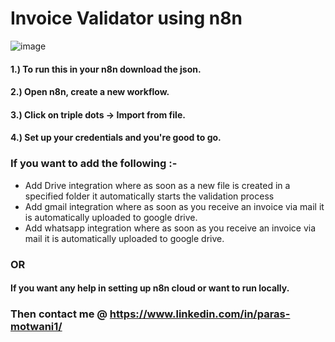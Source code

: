 # Invoice Validator using n8n

![image](https://github.com/user-attachments/assets/dc23bfa3-9739-4c9b-9097-a9e8513b4b61)


#### 1.) To run this in your n8n download the json.
#### 2.) Open n8n, create a new workflow.
#### 3.) Click on triple dots -> Import from file.
#### 4.) Set up your credentials and you're good to go.

### If you want to add the following :-
- Add Drive integration where as soon as a new file is created in a specified folder it automatically starts the validation process
- Add gmail integration where as soon as you receive an invoice via mail it is automatically uploaded to google drive.
- Add whatsapp integration where as soon as you receive an invoice via mail it is automatically uploaded to google drive.
### OR
#### If you want any help in setting up n8n cloud or want to run locally.
### Then contact me @ https://www.linkedin.com/in/paras-motwani1/

